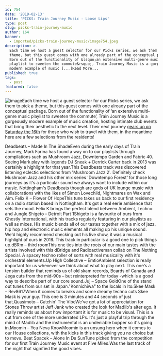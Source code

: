 ```yaml
---
id: 754
date: '2019-02-13'
title: 'PICKS: Train Journey Music - Loose Lips'
type: post
slug: picks-train-journey-music
author: 164
banner:
  - imported/picks-train-journey-music/image754.jpeg
description: >-
  Each time we host a guest selector for our Picks series, we ask them to pick a
  theme, but this guest comes with one already part of the conceptual package.
  Born out of the functionality of &lsquo;an extensive multi-genre music
  playlist to sweeten the commute&rsquo;, Train Journey Music is a gorgeously
  modern example of music [...]Read More...
published: true
tags:
  - post
featured: false
---
```

![image](../imported/picks-train-journey-music/image754.jpeg)Each time we host a guest selector for our Picks series, we ask them to pick a theme, but this guest comes with one already part of the conceptual package. Born out of the functionality of ‘an extensive multi-genre music playlist to sweeten the commute’, Train Journey Music is a gorgeously modern example of music creation, hosting intimate club events that bring their aesthetic to the next level. Their next journey [gears up on Saturday the 16th](https://www.facebook.com/events/546763755791292/) for those who wish to travel with them, in the meantime here are a few selections from the residents!

Deadbeats – Made In The ShadeEven during the early days of Train Journey, Mark Farina has found a way on to our playlists through compilations such as Mushroom Jazz, Downtempo Garden and Fabric 40. Seeing Mark play with legends DJ Sneak + Derrick Carter back in 2013 was certainly a highlight for that year.This Deadbeats track was discovered listening eclectic selections from 'Mushroom Jazz 2'. Definitely check Mushroom Jazz and his other mix series 'Downtempo Forest' for those long journeys as it's a particular sound we always want to include within our music. Nottingham's Deadbeats though are gods of UK lounge music with collaborations with the likes of Simon Lovechild, Nightmares on Wax and Aim. Felix K – Flower Of HopeThis tune takes us back to our first residency on a radio station based in Nottingham. It's got a real eerie ambience that sets the mood. Felix K brings the perfect blend between Ambient, Techno and Jungle.Shigeto – Detroit Part 1Shigeto is a favourite of ours from Ghostly International, with his tracks regularly featuring in our playlists as well as mixes. His music blends all of our tastes together with a mix of jazz, hip hop and electronic music elements all making up his unique sound. We'd highly recommend checking out his live show, it was a musical highlight of ours in 2018. This track in particular is a good one to pick things up.dBRm – third roomThis one ties into the roots of our main tastes with the artists involved with this dBridge and Radioactiveman collab on The Nothing Special. A spacey techno roller of sorts with real musicality with it's orchestral elements.Up High Collective – EmtioAmbient selection is really important for us whenever we think about what to play next. This one's a tension builder that reminds us of old skam records, Boards of Canada and Jega cuts from the mid-90s – but reinterpreted for today -which is a good way to describe part of our core sound.Juj – Space GoldOne of the stand out tunes from our set in Japan."Konnichiwa" to the locals in Ito.Skee Mask – Rev8617When it comes to breaks and some dreamy techno cuts Skee Mask is your guy. This one is 3 minutes and 44 seconds of just that.Quasimoto – Catchin' The VibeWe've got a lot of appreciation for Stones Throw artist Jeff Jank who created the look for Madlib's alter ego. It really reminds us about how important it is for music to be visual. This is a cut from one of the more underrated LPs. It's just a playful trip through the mind of Madlib and the instrumental is an undeniable bopper so it's going in.Moomin – You Neva KnowMoomin is an unsung hero when it comes to our House collections, with the kicks in this track giving you no choice but to move. Beat Spacek – Alone In Da SunTune picked from the competition for our first Train Journey Music event at Five Miles.Was the last track of the night that signified the good vibes.